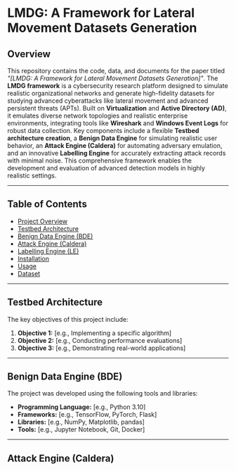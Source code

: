 # LMDG: A Framework for Lateral Movement Datasets Generation

## Overview

This repository contains the code, data, and documents for the paper titled *"[LMDG: A Framework for Lateral Movement Datasets Generation]"*. The **LMDG framework** is a cybersecurity research platform designed to simulate realistic organizational networks and generate high-fidelity datasets for studying advanced cyberattacks like lateral movement and advanced persistent threats (APTs). Built on **Virtualization** and **Active Directory (AD)**, it emulates diverse network topologies and realistic enterprise environments, integrating tools like **Wireshark** and **Windows Event Logs** for robust data collection. Key components include a flexible **Testbed architecture creation**, a **Benign Data Engine** for simulating realistic user behavior, an **Attack Engine (Caldera)** for automating adversary emulation, and an innovative **Labelling Engine** for accurately extracting attack records with minimal noise. This comprehensive framework enables the development and evaluation of advanced detection models in highly realistic settings. 

---

## Table of Contents
- [Project Overview](#overview)
- [Testbed Architecture](#rtestbed-architecture)
- [Benign Data Engine (BDE)](#Benign-data-engine-(BDE))
- [Attack Engine (Caldera)](#attack-engine)
- [Labelling Engine (LE)](#labelling-engine)
- [Installation](#installation)
- [Usage](#usage)
- [Dataset](#dataset)

---

## Testbed Architecture

The key objectives of this project include:

1. **Objective 1:** [e.g., Implementing a specific algorithm]
2. **Objective 2:** [e.g., Conducting performance evaluations]
3. **Objective 3:** [e.g., Demonstrating real-world applications]

---

## Benign Data Engine (BDE)

The project was developed using the following tools and libraries:

- **Programming Language:** [e.g., Python 3.10]
- **Frameworks:** [e.g., TensorFlow, PyTorch, Flask]
- **Libraries:** [e.g., NumPy, Matplotlib, pandas]
- **Tools:** [e.g., Jupyter Notebook, Git, Docker]

---

## Attack Engine (Caldera)

